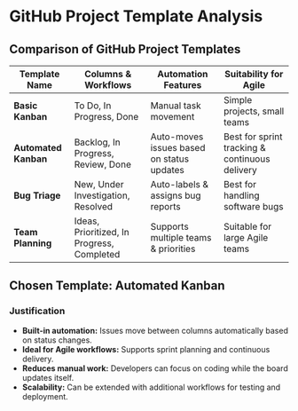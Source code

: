 # GitHub Project Template Analysis

## Comparison of GitHub Project Templates

| Template Name       | Columns & Workflows        | Automation Features            | Suitability for Agile  |
|---------------------|---------------------------|--------------------------------|-------------------------|
| **Basic Kanban**   | To Do, In Progress, Done  | Manual task movement          | Simple projects, small teams |
| **Automated Kanban** | Backlog, In Progress, Review, Done | Auto-moves issues based on status updates | Best for sprint tracking & continuous delivery |
| **Bug Triage**      | New, Under Investigation, Resolved | Auto-labels & assigns bug reports | Best for handling software bugs |
| **Team Planning**   | Ideas, Prioritized, In Progress, Completed | Supports multiple teams & priorities | Suitable for large Agile teams |

## Chosen Template: **Automated Kanban**

### **Justification**
- **Built-in automation:** Issues move between columns automatically based on status changes.
- **Ideal for Agile workflows:** Supports sprint planning and continuous delivery.
- **Reduces manual work:** Developers can focus on coding while the board updates itself.
- **Scalability:** Can be extended with additional workflows for testing and deployment.


